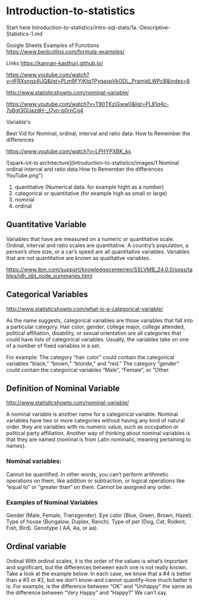 # Introduction-to-statistics

Start here   Introduction-to-statistics/intro-sql-stats/1a.-Descriptive-Statistics-1.md 

Google Sheets Examples of Functions
https://www.benlcollins.com/formula-examples/




Links
https://kannan-kasthuri.github.io/

https://www.youtube.com/watch?v=tFRXsngz4UQ&list=PLm9FYjKtq7PyqaxpVkODL_PramidLWPcB&index=6

http://www.statisticshowto.com/nominal-variable/

https://www.youtube.com/watch?v=T90TKziGww0&list=PL81q4c-7sBgt3GUazdH-_I7vn-b0rnCg4



Variable's

Best Vid for Nominal, ordinal, interval and ratio data: How to Remember the differences

https://www.youtube.com/watch?v=LPHYPXBK_ks


![spark-iot-ts architecture](Introduction-to-statistics/images/1 Nominal ordinal interval and ratio data How to Remember the differences YouTube.png")
 
 1) quantitative (Numerical data. for example hight as a number)
 2) categorical or quantitative (for example high as small or large)
 3) nominal 
 4) ordinal
 
 
 ## Quantitative Variable

Variables that have are measured on a numeric or quantitative scale. Ordinal, interval and ratio scales are quantitative. A country’s population, a person’s shoe size, or a car’s speed are all quantitative variables. Variables that are not quantitative are known as qualitative variables.


https://www.ibm.com/support/knowledgecenter/en/SSLVMB_24.0.0/spss/tables/idh_idd_node_summaries.html



## Categorical Variables

http://www.statisticshowto.com/what-is-a-categorical-variable/

As the name suggests, categorical variables are those variables that fall into a particular category. Hair color, gender, college major, college attended, political affiliation, disability, or sexual orientation are all categories that could have lists of categorical variables. Usually, the variables take on one of a number of fixed variables in a set.

For example:
The category “hair color” could contain the categorical variables “black,” “brown,” “blonde,” and “red.”
The category “gender” could contain the categorical variables “Male”, “Female”, or “Other.


## Definition of Nominal Variable

http://www.statisticshowto.com/nominal-variable/

A nominal variable is another name for a categorical variable. Nominal variables have two or more categories without having any kind of natural order. they are variables with no numeric value, such as occupation or political party affiliation. Another way of thinking about nominal variables is that they are named (nominal is from Latin nominalis, meaning pertaining to names).

### Nominal variables:

Cannot be quantified. In other words, you can’t perform arithmetic operations on them, like addition or subtraction, or logical operations like “equal to” or “greater than” on them.
Cannot be assigned any order.


### Examples of Nominal Variables
Gender (Male, Female, Transgender).
Eye color (Blue, Green, Brown, Hazel).
Type of house (Bungalow, Duplex, Ranch).
Type of pet (Dog, Cat, Rodent, Fish, Bird).
Genotype ( AA, Aa, or aa).


## Ordinal variable



Ordinal
With ordinal scales, it is the order of the values is what’s important and significant, but the differences between each one is not really known.  Take a look at the example below.  In each case, we know that a #4 is better than a #3 or #2, but we don’t know–and cannot quantify–how much better it is.  For example, is the difference between “OK” and “Unhappy” the same as the difference between “Very Happy” and “Happy?”  We can’t say.
